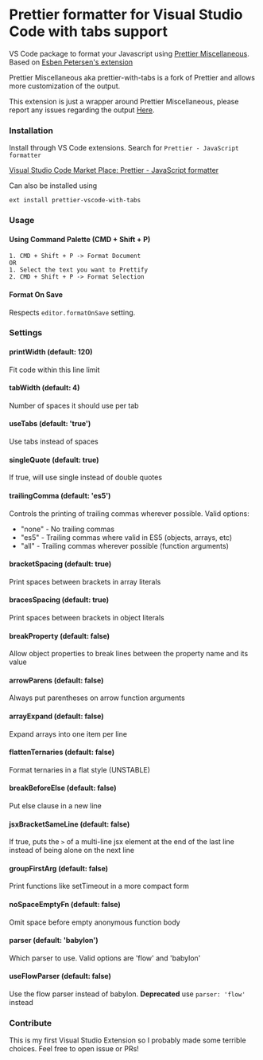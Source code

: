 # Prettier formatter for Visual Studio Code with tabs support

VS Code package to format your Javascript using [Prettier Miscellaneous](https://github.com/arijs/prettier-miscellaneous).
Based on [Esben Petersen's extension](https://marketplace.visualstudio.com/items?itemName=esbenp.prettier-vscode)

Prettier Miscellaneous aka prettier-with-tabs is a fork of Prettier and allows more customization of the output.

This extension is just a wrapper around Prettier Miscellaneous, please report any issues regarding the output [Here](https://github.com/arijs/prettier-miscellaneous).

### Installation

Install through VS Code extensions. Search for `Prettier - JavaScript formatter`

[Visual Studio Code Market Place: Prettier - JavaScript formatter](https://marketplace.visualstudio.com/items?itemName=passionkind.prettier-vscode-with-tabs)

Can also be installed using 

```
ext install prettier-vscode-with-tabs
```

### Usage

#### Using Command Palette (CMD + Shift + P)

```
1. CMD + Shift + P -> Format Document
OR
1. Select the text you want to Prettify
2. CMD + Shift + P -> Format Selection
```

#### Format On Save

Respects `editor.formatOnSave` setting.

### Settings

#### printWidth (default: 120)

Fit code within this line limit

#### tabWidth (default: 4)

Number of spaces it should use per tab

#### useTabs (default: 'true')
Use tabs instead of spaces

#### singleQuote (default: true)
If true, will use single instead of double quotes

#### trailingComma (default: 'es5')
Controls the printing of trailing commas wherever possible. Valid options:
 - "none" - No trailing commas
 - "es5"  - Trailing commas where valid in ES5 (objects, arrays, etc)
 - "all"  - Trailing commas wherever possible (function arguments)

 #### bracketSpacing (default: true)
Print spaces between brackets in array literals

 #### bracesSpacing (default: true)
Print spaces between brackets in object literals

 #### breakProperty (default: false)
Allow object properties to break lines between the property name and its value

 #### arrowParens (default: false)
Always put parentheses on arrow function arguments

 #### arrayExpand (default: false)
Expand arrays into one item per line

 #### flattenTernaries (default: false)
Format ternaries in a flat style (UNSTABLE)

 #### breakBeforeElse (default: false)
Put else clause in a new line

#### jsxBracketSameLine (default: false)
If true, puts the `>` of a multi-line jsx element at the end of the last line instead of being alone on the next line

#### groupFirstArg (default: false)
Print functions like setTimeout in a more compact form

#### noSpaceEmptyFn (default: false)
Omit space before empty anonymous function body

#### parser (default: 'babylon')
Which parser to use. Valid options are 'flow' and 'babylon'

#### useFlowParser (default: false)
Use the flow parser instead of babylon. **Deprecated** use `parser: 'flow'` instead

### Contribute

This is my first Visual Studio Extension so I probably made some terrible choices. Feel free to open issue or PRs!